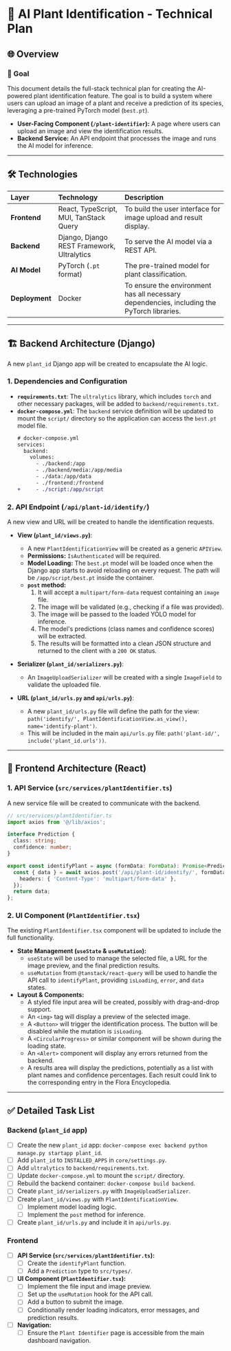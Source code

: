 # 🌿 AI Plant Identification - Technical Plan

## 🌐 Overview

### 🎯 Goal

This document details the full-stack technical plan for creating the AI-powered plant identification feature. The goal is to build a system where users can upload an image of a plant and receive a prediction of its species, leveraging a pre-trained PyTorch model (`best.pt`).

-   **User-Facing Component (`/plant-identifier`):** A page where users can upload an image and view the identification results.
-   **Backend Service:** An API endpoint that processes the image and runs the AI model for inference.

---

## 🛠️ Technologies

| Layer | Technology | Description |
| :--- | :--- | :--- |
| **Frontend** | React, TypeScript, MUI, TanStack Query | To build the user interface for image upload and result display. |
| **Backend** | Django, Django REST Framework, Ultralytics | To serve the AI model via a REST API. |
| **AI Model** | PyTorch (`.pt` format) | The pre-trained model for plant classification. |
| **Deployment**| Docker | To ensure the environment has all necessary dependencies, including the PyTorch libraries. |

---

## 🏗️ Backend Architecture (Django)

A new `plant_id` Django app will be created to encapsulate the AI logic.

### 1. Dependencies and Configuration

-   **`requirements.txt`**: The `ultralytics` library, which includes `torch` and other necessary packages, will be added to `backend/requirements.txt`.
-   **`docker-compose.yml`**: The `backend` service definition will be updated to mount the `script/` directory so the application can access the `best.pt` model file.
    ```diff
    # docker-compose.yml
    services:
      backend:
        volumes:
          - ./backend:/app
          - ./backend/media:/app/media
          - ./data:/app/data
          - ./frontend:/frontend
    +     - ./script:/app/script
    ```

### 2. API Endpoint (`/api/plant-id/identify/`)

A new view and URL will be created to handle the identification requests.

-   **View (`plant_id/views.py`)**:
    -   A new `PlantIdentificationView` will be created as a generic `APIView`.
    -   **Permissions:** `IsAuthenticated` will be required.
    -   **Model Loading:** The `best.pt` model will be loaded once when the Django app starts to avoid reloading on every request. The path will be `/app/script/best.pt` inside the container.
    -   **`post` method:**
        1.  It will accept a `multipart/form-data` request containing an `image` file.
        2.  The image will be validated (e.g., checking if a file was provided).
        3.  The image will be passed to the loaded YOLO model for inference.
        4.  The model's predictions (class names and confidence scores) will be extracted.
        5.  The results will be formatted into a clean JSON structure and returned to the client with a `200 OK` status.

-   **Serializer (`plant_id/serializers.py`)**:
    -   An `ImageUploadSerializer` will be created with a single `ImageField` to validate the uploaded file.

-   **URL (`plant_id/urls.py` and `api/urls.py`)**:
    -   A new `plant_id/urls.py` file will define the path for the view: `path('identify/', PlantIdentificationView.as_view(), name='identify-plant')`.
    -   This will be included in the main `api/urls.py` file: `path('plant-id/', include('plant_id.urls'))`.

---

## 🧩 Frontend Architecture (React)

### 1. API Service (`src/services/plantIdentifier.ts`)

A new service file will be created to communicate with the backend.

```typescript
// src/services/plantIdentifier.ts
import axios from '@/lib/axios';

interface Prediction {
  class: string;
  confidence: number;
}

export const identifyPlant = async (formData: FormData): Promise<Prediction[]> => {
  const { data } = await axios.post('/api/plant-id/identify/', formData, {
    headers: { 'Content-Type': 'multipart/form-data' },
  });
  return data;
};
```

### 2. UI Component (`PlantIdentifier.tsx`)

The existing `PlantIdentifier.tsx` component will be updated to include the full functionality.

-   **State Management (`useState` & `useMutation`):**
    -   `useState` will be used to manage the selected file, a URL for the image preview, and the final prediction results.
    -   `useMutation` from `@tanstack/react-query` will be used to handle the API call to `identifyPlant`, providing `isLoading`, `error`, and `data` states.
-   **Layout & Components:**
    -   A styled file input area will be created, possibly with drag-and-drop support.
    -   An `<img>` tag will display a preview of the selected image.
    -   A `<Button>` will trigger the identification process. The button will be disabled while the mutation is `isLoading`.
    -   A `<CircularProgress>` or similar component will be shown during the loading state.
    -   An `<Alert>` component will display any errors returned from the backend.
    -   A results area will display the predictions, potentially as a list with plant names and confidence percentages. Each result could link to the corresponding entry in the Flora Encyclopedia.

---

## ✅ Detailed Task List

### Backend (`plant_id` app)

-   [ ] Create the new `plant_id` app: `docker-compose exec backend python manage.py startapp plant_id`.
-   [ ] Add `plant_id` to `INSTALLED_APPS` in `core/settings.py`.
-   [ ] Add `ultralytics` to `backend/requirements.txt`.
-   [ ] Update `docker-compose.yml` to mount the `script/` directory.
-   [ ] Rebuild the backend container: `docker-compose build backend`.
-   [ ] Create `plant_id/serializers.py` with `ImageUploadSerializer`.
-   [ ] Create `plant_id/views.py` with `PlantIdentificationView`.
    -   [ ] Implement model loading logic.
    -   [ ] Implement the `post` method for inference.
-   [ ] Create `plant_id/urls.py` and include it in `api/urls.py`.

### Frontend

-   [ ] **API Service (`src/services/plantIdentifier.ts`):**
    -   [ ] Create the `identifyPlant` function.
    -   [ ] Add a `Prediction` type to `src/types/`.
-   [ ] **UI Component (`PlantIdentifier.tsx`):**
    -   [ ] Implement the file input and image preview.
    -   [ ] Set up the `useMutation` hook for the API call.
    -   [ ] Add a button to submit the image.
    -   [ ] Conditionally render loading indicators, error messages, and prediction results.
-   [ ] **Navigation:**
    -   [ ] Ensure the `Plant Identifier` page is accessible from the main dashboard navigation. 